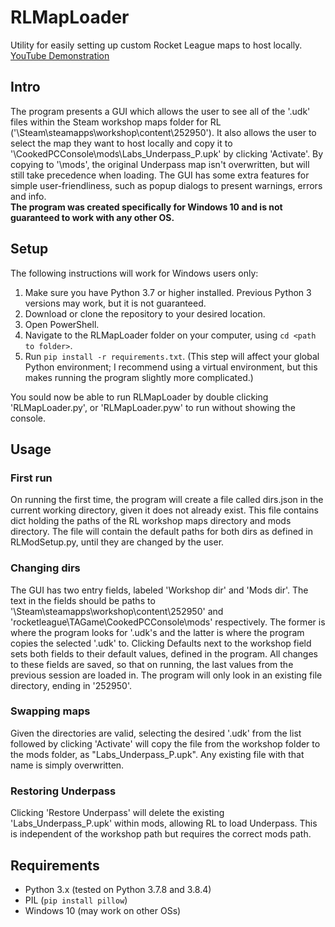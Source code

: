 # RLMapLoader
Utility for easily setting up custom Rocket League maps to host locally.\
[YouTube Demonstration](https://youtu.be/xliaWYAAnXU)

## Intro
The program presents a GUI which allows the user to see all of the '.udk' files within the Steam workshop maps folder for RL ('\Steam\steamapps\workshop\content\252950'). It also allows the user to select the map they want to host locally and copy it to '\CookedPCConsole\mods\Labs_Underpass_P.upk' by clicking 'Activate'. By copying to '\mods', the original Underpass map isn't overwritten, but will still take precedence when loading. The GUI has some extra features for simple user-friendliness, such as popup dialogs to present warnings, errors and info.\
**The program was created specifically for Windows 10 and is not guaranteed to work with any other OS.**

## Setup

The following instructions will work for Windows users only:

1. Make sure you have Python 3.7 or higher installed. Previous Python 3 versions may work, but it is not guaranteed.
2. Download or clone the repository to your desired location.
3. Open PowerShell.
4. Navigate to the RLMapLoader folder on your computer, using `cd <path to folder>`.
5. Run `pip install -r requirements.txt`. (This step will affect your global Python environment; I recommend using a virtual environment, but this makes running the program slightly more complicated.)

You sould now be able to run RLMapLoader by double clicking 'RLMapLoader.py', or 'RLMapLoader.pyw' to run without showing the console.

## Usage

### First run
On running the first time, the program will create a file called dirs.json in the current working directory, given it does not already exist. This file contains dict holding the paths of the RL workshop maps directory and mods directory. The file will contain the default paths for both dirs as defined in RLModSetup.py, until they are changed by the user.

### Changing dirs
The GUI has two entry fields, labeled 'Workshop dir' and 'Mods dir'. The text in the fields should be paths to '\Steam\steamapps\workshop\content\252950' and 'rocketleague\TAGame\CookedPCConsole\mods' respectively. The former is where the program looks for '.udk's and the latter is where the program copies the selected '.udk' to. Clicking Defaults next to the workshop field sets both fields to their default values, defined in the program. All changes to these fields are saved, so that on running, the last values from the previous session are loaded in. The program will only look in an existing file directory, ending in '252950'.

### Swapping maps
Given the directories are valid, selecting the desired '.udk' from the list followed by clicking 'Activate' will copy the file from the workshop folder to the mods folder, as "Labs_Underpass_P.upk". Any existing file with that name is simply overwritten.

### Restoring Underpass
Clicking 'Restore Underpass' will delete the existing 'Labs_Underpass_P.upk' within mods, allowing RL to load Underpass. This is independent of the workshop path but requires the correct mods path.

## Requirements
- Python 3.x (tested on Python 3.7.8 and 3.8.4)
- PIL (`pip install pillow`)
- Windows 10 (may work on other OSs)

